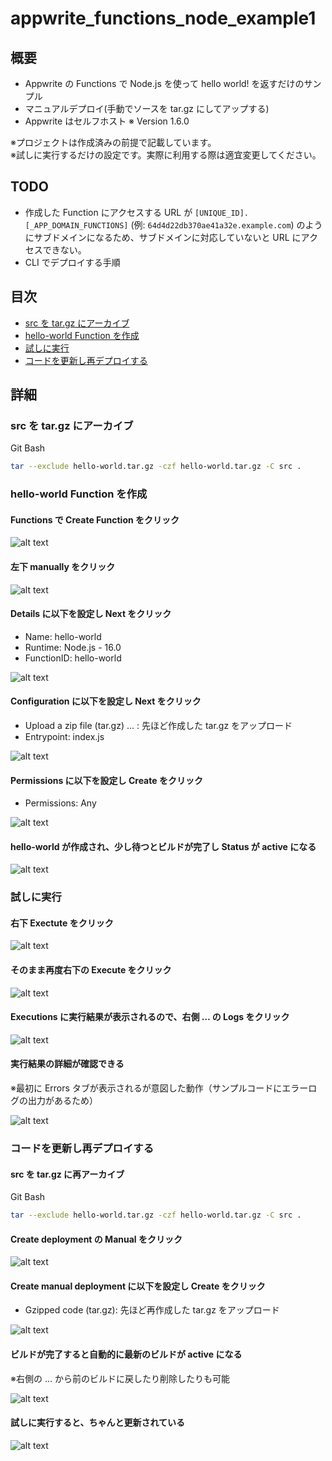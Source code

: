 # appwrite_functions_node_example1

## 概要
* Appwrite の Functions で Node.js を使って hello world! を返すだけのサンプル  
* マニュアルデプロイ(手動でソースを tar.gz にしてアップする) 
* Appwrite はセルフホスト ※ Version 1.6.0

※プロジェクトは作成済みの前提で記載しています。  
※試しに実行するだけの設定です。実際に利用する際は適宜変更してください。

## TODO
* 作成した Function にアクセスする URL が `[UNIQUE_ID].[_APP_DOMAIN_FUNCTIONS]` (例: `64d4d22db370ae41a32e.example.com`) のようにサブドメインになるため、サブドメインに対応していないと URL にアクセスできない。
* CLI でデプロイする手順

## 目次
* [src を tar.gz にアーカイブ](#src-を-targz-にアーカイブ)
* [hello-world Function を作成](#hello-world-function-を作成)
* [試しに実行](#試しに実行)
* [コードを更新し再デプロイする](#コードを更新し再デプロイする)

## 詳細

### src を tar.gz にアーカイブ
Git Bash
```sh
tar --exclude hello-world.tar.gz -czf hello-world.tar.gz -C src .
```

### hello-world Function を作成

#### Functions で Create Function をクリック
![alt text](images/README/image.png)  

#### 左下 manually をクリック
![alt text](images/README/image-1.png)

#### Details に以下を設定し Next をクリック
* Name: hello-world
* Runtime: Node.js - 16.0
* FunctionID: hello-world

![alt text](images/README/image-2.png)

#### Configuration に以下を設定し Next をクリック
* Upload a zip file (tar.gz) ... : 先ほど作成した tar.gz をアップロード
* Entrypoint: index.js

![alt text](images/README/image-3.png)

#### Permissions に以下を設定し Create をクリック
* Permissions: Any

![alt text](images/README/image-4.png)

#### hello-world が作成され、少し待つとビルドが完了し Status が active になる
![alt text](images/README/image-5.png)

### 試しに実行

#### 右下 Exectute をクリック
![alt text](images/README/image-6.png)

#### そのまま再度右下の Execute をクリック
![alt text](images/README/image-7.png)

#### Executions に実行結果が表示されるので、右側 … の Logs をクリック
![alt text](images/README/image-8.png)

#### 実行結果の詳細が確認できる
※最初に Errors タブが表示されるが意図した動作（サンプルコードにエラーログの出力があるため）  

![alt text](images/README/image-9.png)

### コードを更新し再デプロイする

#### src を tar.gz に再アーカイブ
Git Bash
```sh
tar --exclude hello-world.tar.gz -czf hello-world.tar.gz -C src .
```

#### Create deployment の Manual をクリック
![alt text](images/README/image-10.png)


#### Create manual deployment に以下を設定し Create をクリック
* Gzipped code (tar.gz): 先ほど再作成した tar.gz をアップロード

![alt text](images/README/image-11.png)

#### ビルドが完了すると自動的に最新のビルドが active になる
※右側の … から前のビルドに戻したり削除したりも可能

![alt text](images/README/image-12.png)

#### 試しに実行すると、ちゃんと更新されている
![alt text](images/README/image-13.png)